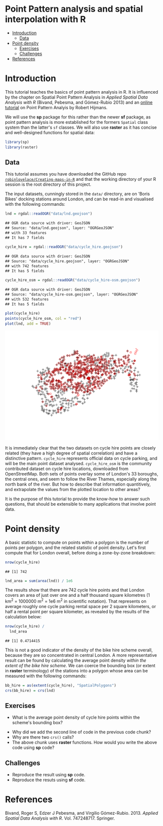Point Pattern analysis and spatial interpolation with R
================

-   [Introduction](#introduction)
    -   [Data](#data)
-   [Point density](#point-density)
    -   [Exercises](#exercises)
    -   [Challenges](#challenges)
-   [References](#references)

Introduction
============

This tutorial teaches the basics of point pattern analysis in R. It is influenced by the chapter on Spatial Point Pattern Analysis in *Applied Spatial Data Analysis with R* (Bivand, Pebesma, and Gómez-Rubio 2013) and an [online tutorial](http://rspatial.org/analysis/rst/8-pointpat.html) on Point Pattern Analyis by Robert Hijmans.

We will use the **sp** package for this rather than the newer **sf** package, as point pattern analysis is more established for the formers `Spatial` class system than the latter's `sf` classes. We will also use **raster** as it has concise and well-designed functions for spatial data:

``` r
library(sp)
library(raster)
```

Data
----

This tutorial assumes you have downloaded the GitHub repo [`robinlovelace/Creating-maps-in-R`](https://github.com/Robinlovelace/Creating-maps-in-R) and that the working directory of your R session is the root directory of this project.

<!-- Could say how to this with download.file... -->
The input datasets, cunningly stored in the `data/` directory, are on 'Boris Bikes' docking stations around London, and can be read-in and visualised with the following commands:

``` r
lnd = rgdal::readOGR("data/lnd.geojson")
```

    ## OGR data source with driver: GeoJSON 
    ## Source: "data/lnd.geojson", layer: "OGRGeoJSON"
    ## with 33 features
    ## It has 7 fields

``` r
cycle_hire = rgdal::readOGR("data/cycle_hire.geojson")
```

    ## OGR data source with driver: GeoJSON 
    ## Source: "data/cycle_hire.geojson", layer: "OGRGeoJSON"
    ## with 742 features
    ## It has 5 fields

``` r
cycle_hire_osm = rgdal::readOGR("data/cycle_hire-osm.geojson")
```

    ## OGR data source with driver: GeoJSON 
    ## Source: "data/cycle_hire-osm.geojson", layer: "OGRGeoJSON"
    ## with 532 features
    ## It has 5 fields

``` r
plot(cycle_hire)
points(cycle_hire_osm, col = "red")
plot(lnd, add = TRUE)
```

![](point-pattern_files/figure-markdown_github/cycle-hire1-1.png)

It is immediately clear that the two datasets on cycle hire points are closely related (they have a high degree of spatial correlation) and have a distinctive pattern. `cycle_hire` represents official data on cycle parking, and will be the main point dataset analysed. `cycle_hire_osm` is the community contributed dataset on cycle hire locations, downloaded from OpenStreetMap. Both sets of points overlay some of London's 33 boroughs, the central ones, and seem to follow the River Thames, especially along the north bank of the river. But how to describe that information quantitively, and extrapolate the values from the plotted location to other areas?

It is the purpose of this tutorial to provide the know-how to answer such questions, that should be extensible to many applications that involve point data.

Point density
=============

A basic statistic to compute on points within a polygon is the number of points per polygon, and the related statistic of point density. Let's first compute that for London overall, before doing a zone-by-zone breakdown:

``` r
nrow(cycle_hire)
```

    ## [1] 742

``` r
lnd_area = sum(area(lnd)) / 1e6
```

The results show that there are 742 cycle hire points and that London covers an area of just over one and a half thousand square kilometres (1 km<sup>2</sup> = 1000000 m<sup>2</sup> = 1e6 m<sup>2</sup> in scientific notation). That represents on average roughly one cycle parking rental space per 2 square kilometers, or half a rental point per square kilometer, as revealed by the results of the calculation below:

``` r
nrow(cycle_hire) /
  lnd_area
```

    ## [1] 0.4714415

This is not a good indicator of the density of the bike hire scheme overall, because they are so concentrated in central London. A more representative result can be found by calculating the average point density *within the extent of the bike hire scheme*. We can coerce the bounding box (or extent in **raster** terminology) of the stations into a polygon whose area can be measured with the following commands:

``` r
bb_hire = as(extent(cycle_hire), "SpatialPolygons")
crs(bb_hire) = crs(lnd)
```

Exercises
---------

-   What is the average point density of cycle hire points within the scheme's bounding box?

<!-- ```{r} -->
<!-- c_area = area(bb_hire) / 1e6 -->
<!-- nrow(cycle_hire) / c_area -->
<!-- ``` -->
-   Why did we add the second line of code in the previous code chunk?
-   Why are there two `crs()` calls?
-   The above chunk uses **raster** functions. How would you write the above code using **sp** code?

Challenges
----------

-   Reproduce the result using **sp** code.
-   Reproduce the resuts using **sf** code.

References
==========

Bivand, Roger S, Edzer J Pebesma, and Virgilio Gómez-Rubio. 2013. *Applied Spatial Data Analysis with R*. Vol. 747248717. Springer.
